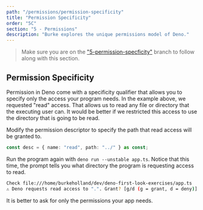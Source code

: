 ```yaml
---
path: "/permissions/permission-specificity"
title: "Permission Specificity"
order: "5C"
section: "5 - Permissions"
description: "Burke explores the unique permissions model of Deno."
---
```


> Make sure you are on the ["5-permission-specficity"](https://github.com/burkeholland/deno-exercises/tree/5-permission-specficity) branch to follow along with this section.

## Permission Specificity

Permission in Deno come with a specificity qualifier that allows you to specify only the access your program needs. In the example above, we requested "read" access. That allows us to read any file or directory that the executing user can. It would be better if we restricted this access to use the directory that is going to be read.

Modify the permission descriptor to specify the path that read access will be granted to.

```typescript
const desc = { name: "read", path: "../" } as const;
```

Run the program again with `deno run --unstable app.ts`. Notice that this time, the prompt tells you what directory the program is requesting access to read.

```bash
Check file:///home/burkeholland/dev/deno-first-look-exercises/app.ts
️⚠️ Deno requests read access to ".". Grant? [g/d (g = grant, d = deny)]
```

It is better to ask for only the permissions your app needs.
